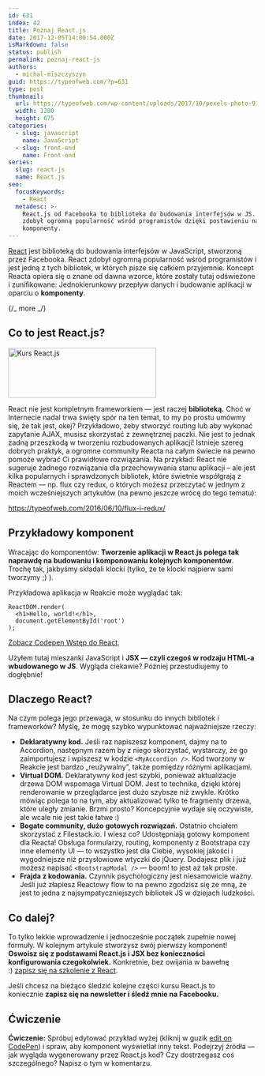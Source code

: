 ```yaml
---
id: 631
index: 42
title: Poznaj React.js
date: 2017-12-05T14:00:54.000Z
isMarkdown: false
status: publish
permalink: poznaj-react-js
authors:
  - michal-miszczyszyn
guid: https://typeofweb.com/?p=631
type: post
thumbnail:
  url: https://typeofweb.com/wp-content/uploads/2017/10/pexels-photo-91413.jpeg
  width: 1280
  height: 675
categories:
  - slug: javascript
    name: JavaScript
  - slug: front-end
    name: Front-end
series:
  slug: react-js
  name: React.js
seo:
  focusKeywords:
    - React
  metadesc: >-
    React.js od Facebooka to biblioteka do budowania interfejsów w JS. React
    zdobył ogromną popularność wśród programistów dzięki postawieniu na
    komponenty.
---
```


<a href="https://reactjs.org/" target="_blank" rel="noopener">React</a> jest biblioteką do budowania interfejsów w JavaScript, stworzoną przez Facebooka. React zdobył ogromną popularność wśród programistów i jest jedną z tych bibliotek, w których pisze się całkiem przyjemnie. Koncept Reacta opiera się o znane od dawna wzorce, które zostały tutaj odświeżone i zunifikowane: Jednokierunkowy przepływ danych i budowanie aplikacji w oparciu o <strong>komponenty</strong>.

{/_ more _/}

<h2>Co to jest React.js?</h2>

<img class="aligncenter wp-image-691 size-medium" style="box-shadow: none;" src="https://typeofweb.com/wp-content/uploads/2017/10/React_logo_wordmark-300x101.png" alt="Kurs React.js" width="300" height="101" />

React nie jest kompletnym frameworkiem — jest raczej <strong>biblioteką.</strong> Choć w Internecie nadal trwa święty spór na ten temat, to my po prostu umówmy się, że tak jest, okej? Przykładowo, żeby stworzyć routing lub aby wykonać zapytanie AJAX, musisz skorzystać z zewnętrznej paczki. Nie jest to jednak żadną przeszkodą w tworzeniu rozbudowanych aplikacji! Istnieje szereg dobrych praktyk, a ogromne community Reacta na całym świecie na pewno pomoże wybrać Ci prawidłowe rozwiązania. Na przykład: React nie sugeruje żadnego rozwiązania dla przechowywania stanu aplikacji – ale jest kilka popularnych i sprawdzonych bibliotek, które świetnie współgrają z Reactem — np. flux czy redux, o których możesz przeczytać w jednym z moich wcześniejszych artykułów (na pewno jeszcze wrócę do tego tematu):

https://typeofweb.com/2016/06/10/flux-i-redux/

<h2>Przykładowy komponent</h2>

Wracając do komponentów: <strong>Tworzenie aplikacji w React.js polega tak naprawdę na budowaniu i komponowaniu kolejnych komponentów</strong>. Trochę tak, jakbyśmy składali klocki (tylko, że te klocki najpierw sami tworzymy ;) ).

Przykładowa aplikacja w Reakcie może wyglądać tak:

<pre><code class="language-javascript">ReactDOM.render(
  &lt;h1&gt;Hello, world!&lt;/h1&gt;,
  document.getElementById('root')
);</code></pre>

<CodepenWidget height="265" themeId="0" slugHash="zEbygp" defaultTab="js,result" user="mmiszy" embedVersion="2" penTitle="Wstęp do React">
<a href="http://codepen.io/mmiszy/pen/zEbygp/">Zobacz Codepen Wstęp do React</a>.
</CodepenWidget>

Użyłem tutaj mieszanki JavaScript i <strong>JSX — czyli czegoś w rodzaju HTML-a wbudowanego w JS</strong>. Wygląda ciekawie? Później przestudiujemy to dogłębnie!

<h2>Dlaczego React?</h2>

Na czym polega jego przewaga, w stosunku do innych bibliotek i frameworków? Myślę, że mogę szybko wypunktować najważniejsze rzeczy:

<ul>
    <li><strong>Deklaratywny kod.</strong> Jeśli raz napiszesz komponent, dajmy na to Accordion, następnym razem by z niego skorzystać, wystarczy, że go zaimportujesz i wpiszesz w kodzie <code>&lt;MyAccordion /&gt;</code>. Kod tworzony w Reakcie jest bardzo „reużywalny”, także pomiędzy różnymi aplikacjami.</li>
    <li><strong>Virtual DOM.</strong> Deklaratywny kod jest szybki, ponieważ aktualizacje drzewa DOM wspomaga Virtual DOM. Jest to technika, dzięki której renderowanie w przeglądarce jest dużo szybsze niż zwykle. Krótko mówiąc polega to na tym, aby aktualizować tylko te fragmenty drzewa, które uległy zmianie. Brzmi prosto? Koncepcyjnie wydaje się oczywiste, ale wcale nie jest takie łatwe :)</li>
    <li><strong>Bogate community, dużo gotowych rozwiązań.</strong> Ostatnio chciałem skorzystać z Filestack.io. I wiesz co? Udostępniają gotowy komponent dla Reacta! Obsługa formularzy, routing, komponenty z Bootstrapa czy inne elementy UI — to wszystko jest dla Ciebie, wysokiej jakości i wygodniejsze niż przysłowiowe wtyczki do jQuery. Dodajesz plik i już możesz napisać <code>&lt;BootstrapModal /&gt;</code> — boom! to jest aż tak proste.</li>
    <li><strong>Frajda z kodowania.</strong> Czynnik psychologiczny jest niesamowicie ważny. Jeśli już złapiesz Reactowy flow to na pewno zgodzisz się ze mną, że jest to jedna z najsympatyczniejszych bibliotek JS w dziejach ludzkości.</li>
</ul>

<h2>Co dalej?</h2>

To tylko lekkie wprowadzenie i jednocześnie początek zupełnie nowej formuły. W kolejnym artykule stworzysz swój pierwszy komponent! <strong>Oswoisz się z podstawami React.js i JSX bez konieczności konfigurowania czegokolwiek.</strong> Konkretnie, bez owijania w bawełnę :) <a href="https://szkolenia.typeofweb.com/" target="_blank">zapisz się na szkolenie z React</a>.

Jeśli chcesz na bieżąco śledzić kolejne części kursu React.js to koniecznie <strong>zapisz się na newsletter i śledź mnie na Facebooku.</strong>

<NewsletterForm />

<FacebookPageWidget />

<h2>Ćwiczenie</h2>

<strong>Ćwiczenie:</strong> Spróbuj edytować przykład wyżej (kliknij w guzik <a href="https://codepen.io/mmiszy/pen/zEbygp">edit on CodePen</a>) i spraw, aby komponent wyświetlał inny tekst. Podejrzyj źródła — jak wygląda wygenerowany przez React.js kod? Czy dostrzegasz coś szczególnego? Napisz o tym w komentarzu.

<div class="grammarly-disable-indicator"></div>
